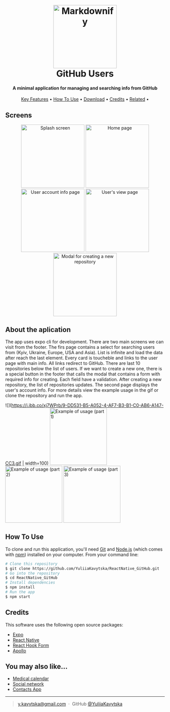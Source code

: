 <h1 align="center">
  <br>
  <a href="https://github.com/YuliiaKavytska"><img src="https://i.ibb.co/7Q4crhX/images.png" alt="Markdownify" width="200"></a>
  <br>
  GitHub Users
  <br>
</h1>

<h4 align="center">A minimal application for managing and searching info from GitHub</h4>

<p align="center">
  <a href="#screens">Key Features</a> •
  <a href="#about-the-aplication">How To Use</a> •
  <a href="#how-to-use">Download</a> •
  <a href="#credits">Credits</a> •
  <a href="#related">Related</a> •
</p>

## Screens
<p align="center">
    <img src="https://i.ibb.co/qsQ5zj4/9-B998-F12-4907-4-B5-D-BEE4-2-B18-FC3779-CA.png" alt="Splash screen" width="200"/>
    <img src="https://i.ibb.co/QmVJhHs/354-BB29-C-B0-A5-443-F-B35-E-D15-D80-ED7-B1-E.png" alt="Home page" width="200"/>
    <img src="https://i.ibb.co/DQmWtPT/6-D88-E8-F6-3525-4-E51-BCEE-BD7-DB41-A8-F71.png" alt="User account info page" width="200"/>
    <img src="https://i.ibb.co/WycjW2m/C7439-E2-B-BBDB-4-F27-AB61-CC258-E2419-A6.png" alt="User's view page" width="200"/>
    <img src="https://i.ibb.co/TqYxVzp/BA6-AC6-A6-D7-B1-44-A7-9-F00-6-DC71217-E9-D5.png" alt="Modal for creating a new repository" width="200"/>
</p>

## About the aplication

The app uses expo cli for development.
There are two main screens we can visit from the footer.
The firs page contains a select for searching users from (Kyiv, Ukraine, Europe, USA and Asia).
List is infinite and load the data after reach the last element. Every card is toucheble and links to the user page with main info.
All links redirect to GitHub.
There are last 10 repositories below the list of users. If we want to create a new one, there is a special button in the footer that calls the modal that contains a form with required info for creating. Each field have a validation. After creating a new repository, the list of repositories updates.
The second page displays the user's account info.
For more details view the example usage in the gif or clone the repository and run the app.


![](https://i.ibb.co/xj7WPrb/9-DD531-B5-A052-4-AF7-B3-B1-C0-AB6-A147-CC3.gif | width=100)
<img src="https://i.ibb.co/xj7WPrb/9-DD531-B5-A052-4-AF7-B3-B1-C0-AB6-A147-CC3.gif" alt="Example of usage (part 1)" width="180"/>
<img src="https://i.ibb.co/7JpMmF5/0-AAB4-ADE-BF52-4736-B7-C1-4723039-ABCED.gif" alt="Example of usage (part 2)" width="180"/>
<img src="https://i.ibb.co/y4gNc7F/5882-C252-D641-4-C30-A132-928-D41-EE3827.gif" alt="Example of usage (part 3)" width="180"/>

## How To Use

To clone and run this application, you'll need [Git](https://git-scm.com) and [Node.js](https://nodejs.org/en/download/) (which comes with [npm](http://npmjs.com)) installed on your computer. From your command line:

```bash
# Clone this repository
$ git clone https://github.com/YuliiaKavytska/ReactNative_GitHub.git
# Go into the repository
$ cd ReactNative_GitHub
# Install dependencies
$ npm install
# Run the app
$ npm start
```

## Credits

This software uses the following open source packages:

- [Expo](https://expo.dev/)
- [React Native](https://reactnative.dev/)
- [React Hook Form](https://react-hook-form.com/)
- [Apollo](https://www.apollographql.com/)


## You may also like...

- [Medical calendar](https://github.com/YuliiaKavytska/medical-calendar)
- [Social network](https://github.com/YuliiaKavytska/ReactSocialNetwork)
- [Contacts App](https://github.com/YuliiaKavytska/GeekHub-Contacts-App)

---

> [y.kavytska@gmail.com](mailto:y.kavytska@gmail.com) &nbsp;&middot;&nbsp;
> GitHub [@YuliiaKavytska](https://github.com/YuliiaKavytska)
